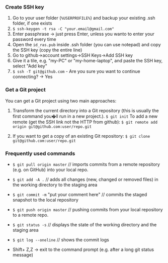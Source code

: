 ### Create SSH key

1. Go to your user folder (`%USERPROFILE%`) and backup your existing .ssh folder, if one exists
2. `$ ssh-keygen -t rsa -C "your.email@gmail.com"`
3. Enter passphrase -> just press Enter, unless you wanto to enter your password every time
4. Open the `id_ras.pub` inside .ssh folder (you can use notepad) and copy the SSH key (copy the entire line)
5. Go to github->account settings->SSH Keys->Add SSH key
6. Give it a tile, e.g. "my-PC" or "my-home-laptop", and paste the SSH key, select "Add key"
7. `$ ssh -T git@github.com` - Are you sure you want to continue connecting? -> Yes

### Get a Git project

You can get a Git project using two main approaches:

1. Transform the current directory into a Git repository (this is usually the first command you�ll run in a new project.).
`$ git init`
To add a new remote (get the SSH link not the HTTP from github): 
`$ git remote add origin git@github.com:user/repo.git`

2. If you want to get a copy of an existing Git repository:
`$ git clone git@github.com:user/repo.git`

### Frequently used commands

* `$ git pull origin master` // imports commits from a remote repository (e.g. on GitHub) into your local repo.
* `$ git add -A .` // adds all changes (new, changed or removed files) in the working directory to the staging area
* `$ git commit -m` "put your comment here" // commits the staged snapshot to the local repository
* `$ git push origin master` // pushing commits from your local repository to a remote repo.

* `$ git status -s` // displays the state of the working directory and the staging area
* `$ git log --oneline` // shows the commit logs

* Shift+ Z,Z -> exit to the command prompt (e.g. after a long git status message)
